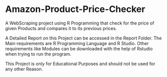 # Amazon-Product-Price-Checker
A WebScraping project using R Programming that check for the price of given Products and compares it to its previous prices.

A Detailed Report on this Project can be accessed in the Report Folder.
The Main requirements are R Programming Language and R Studio.
Other requirements like Modules can be downloaded with the help of Rstudio when trying to run the program.

This Project is only for Educational Purposes and should not be used for any other Reason.
